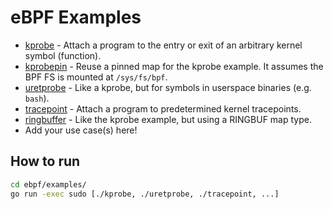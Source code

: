 # eBPF Examples

- [kprobe](kprobe/) - Attach a program to the entry or exit of an arbitrary kernel symbol (function).
- [kprobepin](kprobepin/) - Reuse a pinned map for the kprobe example. It assumes the BPF FS is mounted at `/sys/fs/bpf`.
- [uretprobe](uretprobe/) - Like a kprobe, but for symbols in userspace binaries (e.g. `bash`).
- [tracepoint](tracepoint/) - Attach a program to predetermined kernel tracepoints.
- [ringbuffer](ringbuffer/) - Like the kprobe example, but using a RINGBUF map type.
- Add your use case(s) here!

## How to run

```bash
cd ebpf/examples/
go run -exec sudo [./kprobe, ./uretprobe, ./tracepoint, ...]
```
